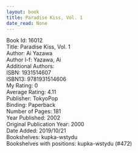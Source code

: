 ```yaml
---
layout: book
title: Paradise Kiss, Vol. 1
date_read: None
---
```


Book Id: 16012<br />
Title: Paradise Kiss, Vol. 1<br />
Author: Ai Yazawa<br />
Author l-f: Yazawa, Ai<br />
Additional Authors: <br />
ISBN: 1931514607<br />
ISBN13: 9781931514606<br />
My Rating: 0<br />
Average Rating: 4.11<br />
Publisher: TokyoPop<br />
Binding: Paperback<br />
Number of Pages: 181<br />
Year Published: 2002<br />
Original Publication Year: 2000<br />
Date Added: 2019/10/21<br />
Bookshelves: kupka-wstydu<br />
Bookshelves with positions: kupka-wstydu (#472)<br />

